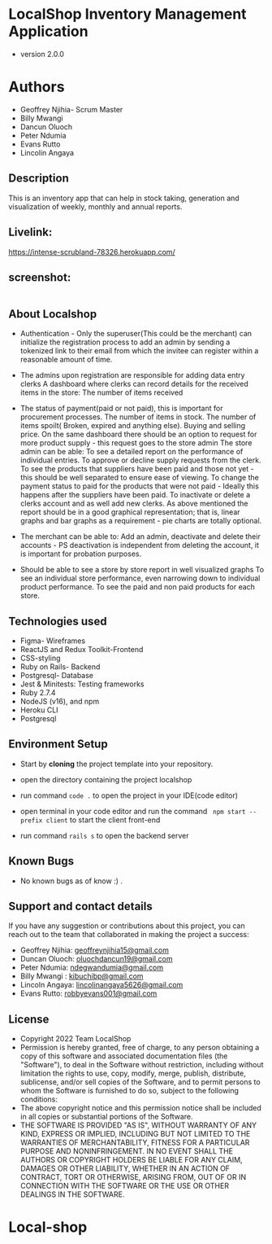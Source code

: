 # LocalShop Inventory Management Application
- version 2.0.0

# Authors
- Geoffrey Njihia- Scrum Master
- Billy Mwangi
- Dancun Oluoch
- Peter Ndumia
- Evans Rutto
- Lincolin Angaya

## Description

This is an inventory app that can help in stock taking, generation and visualization of weekly, monthly and annual reports.

## Livelink:
https://intense-scrubland-78326.herokuapp.com/


## screenshot:

<img src="./client/public/Localshop.png" alt="">

## About Localshop

- Authentication - Only the superuser(This could be the merchant) can initialize the registration process to add an admin by sending a tokenized link to their email from which the invitee can register within a reasonable amount of time.

- The admins upon registration are responsible for adding data entry clerks
A dashboard where clerks can record details for the received items in the store:
The number of items received
- The status of payment(paid or not paid), this is important for procurement processes.
The number of items in stock.
The number of items spoilt( Broken, expired and anything else).
Buying and selling price.
On the same dashboard there should be an option to request for more product supply - this request goes to the store admin
The store admin can be able:
To see a detailed report on the performance of individual entries.
To approve or decline supply requests from the clerk.
To see the products that suppliers have been paid and those not yet - this should be well separated to ensure ease of viewing.
To change the payment status to paid for the products that were not paid - Ideally this happens after the suppliers have been paid.
To inactivate or delete a clerks account and as well add new clerks.
As above mentioned the report should be in a good graphical representation; that is, linear graphs and bar graphs as a requirement - pie charts are totally optional.
- The merchant can be able to:
Add an admin, deactivate and delete their accounts - PS deactivation is independent from deleting the account, it is important for probation purposes.
- Should be able to see a store by store report in well visualized graphs
To see an individual store performance, even narrowing down to individual product performance.
To see the paid and non paid products for each store.

## Technologies used
- Figma- Wireframes
- ReactJS and Redux Toolkit-Frontend
- CSS-styling
- Ruby on Rails- Backend
- Postgresql- Database
- Jest & Minitests: Testing frameworks
- Ruby 2.7.4
- NodeJS (v16), and npm
- Heroku CLI
- Postgresql


## Environment Setup

- Start by **cloning**  the project template into your repository.

- open the directory containing the project localshop

- run command 
`code .` 
to open the project in your IDE(code editor)

- open terminal in your code editor and run the command
 ``` npm start --prefix client```
 to start the client front-end


-  run command
  ```rails s```
  to open the backend server 


## Known Bugs

- No known bugs as of know :) .

## Support and contact details

If you have any suggestion or contributions about this project, you can reach out to the team that collaborated in making the project a success:
- Geoffrey Njihia: geoffreynjihia15@gmail.com
- Duncan Oluoch: oluochdancun19@gmail.com
- Peter Ndumia: ndegwandumia@gmail.com
- Billy Mwangi : kibuchibp@gmail.com
- Lincoln Angaya: lincolinangaya5626@gmail.com
- Evans Rutto: robbyevans001@gmail.com

## License
- Copyright 2022 Team LocalShop
- Permission is hereby granted, free of charge, to any person obtaining a copy of this software and associated documentation files (the "Software"), to deal in the Software without restriction, including without limitation the rights to use, copy, modify, merge, publish, distribute, sublicense, and/or sell copies of the Software, and to permit persons to whom the Software is furnished to do so, subject to the following conditions:
- The above copyright notice and this permission notice shall be included in all copies or substantial portions of the Software.
- THE SOFTWARE IS PROVIDED "AS IS", WITHOUT WARRANTY OF ANY KIND, EXPRESS OR IMPLIED, INCLUDING BUT NOT LIMITED TO THE WARRANTIES OF MERCHANTABILITY, FITNESS FOR A PARTICULAR PURPOSE AND NONINFRINGEMENT. IN NO EVENT SHALL THE AUTHORS OR COPYRIGHT HOLDERS BE
LIABLE FOR ANY CLAIM, DAMAGES OR OTHER LIABILITY, WHETHER IN AN ACTION OF CONTRACT, TORT OR OTHERWISE, ARISING FROM, OUT OF OR IN CONNECTION WITH THE SOFTWARE OR THE USE OR OTHER DEALINGS IN THE SOFTWARE.




# Local-shop
